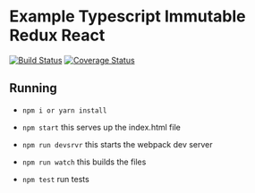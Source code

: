 # Example Typescript Immutable Redux React
[![Build Status](https://travis-ci.org/efernie/typescript-immutable-redux.svg?branch=master)](https://travis-ci.org/efernie/typescript-immutable-redux)
[![Coverage Status](https://coveralls.io/repos/github/efernie/typescript-immutable-redux/badge.svg?branch=master)](https://coveralls.io/github/efernie/typescript-immutable-redux?branch=master)
## Running

- ```npm i or yarn install```

- ```npm start``` this serves up the index.html file
- ```npm run devsrvr``` this starts the webpack dev server
- ```npm run watch``` this builds the files
- ```npm test``` run tests
